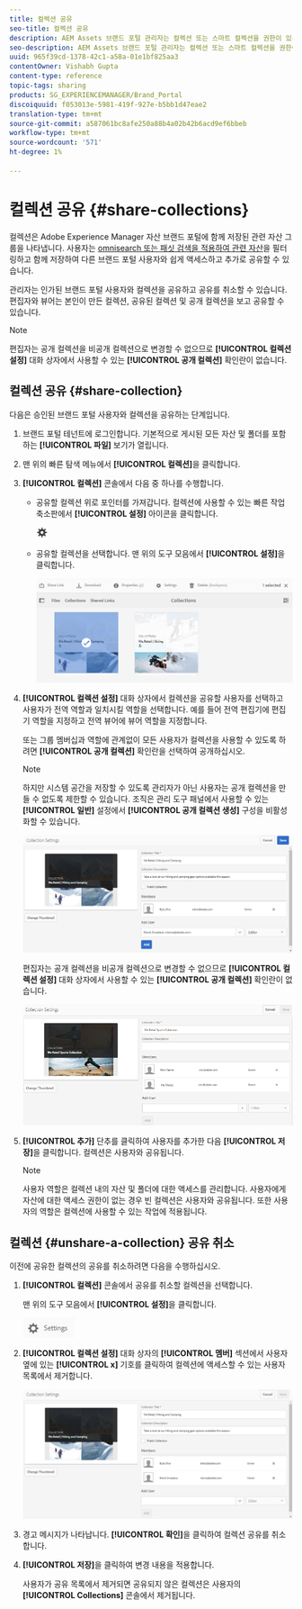 ```yaml
---
title: 컬렉션 공유
seo-title: 컬렉션 공유
description: AEM Assets 브랜드 포털 관리자는 컬렉션 또는 스마트 컬렉션을 권한이 있는 사용자와 공유 및 공유 해제할 수 있습니다. 편집자는 자신이 만든 컬렉션, 공유된 컬렉션 및 공개 컬렉션만 보고 공유할 수 있습니다.
seo-description: AEM Assets 브랜드 포털 관리자는 컬렉션 또는 스마트 컬렉션을 권한이 있는 사용자와 공유 및 공유 해제할 수 있습니다. 편집자는 자신이 만든 컬렉션, 공유된 컬렉션 및 공개 컬렉션만 보고 공유할 수 있습니다.
uuid: 965f39cd-1378-42c1-a58a-01e1bf825aa3
contentOwner: Vishabh Gupta
content-type: reference
topic-tags: sharing
products: SG_EXPERIENCEMANAGER/Brand_Portal
discoiquuid: f053013e-5981-419f-927e-b5bb1d47eae2
translation-type: tm+mt
source-git-commit: a587061bc8afe250a88b4a02b42b6acd9ef6bbeb
workflow-type: tm+mt
source-wordcount: '571'
ht-degree: 1%

---
```



# 컬렉션 공유 {#share-collections}

컬렉션은 Adobe Experience Manager 자산 브랜드 포털에 함께 저장된 관련 자산 그룹을 나타냅니다. 사용자는 [omnisearch 또는 패싯 검색을 적용하여 관련 자산](brand-portal-searching.md)을 필터링하고 함께 저장하여 다른 브랜드 포털 사용자와 쉽게 액세스하고 추가로 공유할 수 있습니다.

관리자는 인가된 브랜드 포털 사용자와 컬렉션을 공유하고 공유를 취소할 수 있습니다. 편집자와 뷰어는 본인이 만든 컬렉션, 공유된 컬렉션 및 공개 컬렉션을 보고 공유할 수 있습니다.

>[!NOTE]
>
>편집자는 공개 컬렉션을 비공개 컬렉션으로 변경할 수 없으므로 **[!UICONTROL 컬렉션 설정]** 대화 상자에서 사용할 수 있는 **[!UICONTROL 공개 컬렉션]** 확인란이 없습니다.

## 컬렉션 공유 {#share-collection}

다음은 승인된 브랜드 포털 사용자와 컬렉션을 공유하는 단계입니다.

1. 브랜드 포털 테넌트에 로그인합니다. 기본적으로 게시된 모든 자산 및 폴더를 포함하는 **[!UICONTROL 파일]** 보기가 열립니다.

1. 맨 위의 빠른 탐색 메뉴에서 **[!UICONTROL 컬렉션]**&#x200B;을 클릭합니다.

1. **[!UICONTROL 컬렉션]** 콘솔에서 다음 중 하나를 수행합니다.

   * 공유할 컬렉션 위로 포인터를 가져갑니다. 컬렉션에 사용할 수 있는 빠른 작업 축소판에서 **[!UICONTROL 설정]** 아이콘을 클릭합니다.

      ![](assets/settings-icon.png)

   * 공유할 컬렉션을 선택합니다. 맨 위의 도구 모음에서 **[!UICONTROL 설정]**&#x200B;을 클릭합니다.

      ![](assets/collection-console.png)

1. **[!UICONTROL 컬렉션 설정]** 대화 상자에서 컬렉션을 공유할 사용자를 선택하고 사용자가 전역 역할과 일치시킬 역할을 선택합니다. 예를 들어 전역 편집기에 편집기 역할을 지정하고 전역 뷰어에 뷰어 역할을 지정합니다.

   또는 그룹 멤버십과 역할에 관계없이 모든 사용자가 컬렉션을 사용할 수 있도록 하려면 **[!UICONTROL 공개 컬렉션]** 확인란을 선택하여 공개하십시오.

   >[!NOTE]
   >
   >하지만 시스템 공간을 저장할 수 있도록 관리자가 아닌 사용자는 공개 컬렉션을 만들 수 없도록 제한할 수 있습니다. 조직은 관리 도구 패널에서 사용할 수 있는 **[!UICONTROL 일반]** 설정에서 **[!UICONTROL 공개 컬렉션 생성]** 구성을 비활성화할 수 있습니다.

   ![](assets/collection_sharingadduser.png)

   편집자는 공개 컬렉션을 비공개 컬렉션으로 변경할 수 없으므로 **[!UICONTROL 컬렉션 설정]** 대화 상자에서 사용할 수 있는 **[!UICONTROL 공개 컬렉션]** 확인란이 없습니다.

   ![](assets/collection-setting-editor.png)

1. **[!UICONTROL 추가]** 단추를 클릭하여 사용자를 추가한 다음 **[!UICONTROL 저장]**&#x200B;을 클릭합니다. 컬렉션은 사용자와 공유됩니다.

   >[!NOTE]
   >
   >사용자 역할은 컬렉션 내의 자산 및 폴더에 대한 액세스를 관리합니다. 사용자에게 자산에 대한 액세스 권한이 없는 경우 빈 컬렉션은 사용자와 공유됩니다. 또한 사용자의 역할은 컬렉션에 사용할 수 있는 작업에 적용됩니다.

## 컬렉션 {#unshare-a-collection} 공유 취소

이전에 공유한 컬렉션의 공유를 취소하려면 다음을 수행하십시오.

1. **[!UICONTROL 컬렉션]** 콘솔에서 공유를 취소할 컬렉션을 선택합니다.

   맨 위의 도구 모음에서 **[!UICONTROL 설정]**&#x200B;을 클릭합니다.

   ![](assets/collection_settings.png)

1. **[!UICONTROL 컬렉션 설정]** 대화 상자의 **[!UICONTROL 멤버]** 섹션에서 사용자 옆에 있는 **[!UICONTROL x]** 기호를 클릭하여 컬렉션에 액세스할 수 있는 사용자 목록에서 제거합니다.

   ![](assets/unshare_collection.png)

1. 경고 메시지가 나타납니다. **[!UICONTROL 확인]**&#x200B;을 클릭하여 컬렉션 공유를 취소합니다.

1. **[!UICONTROL 저장]**&#x200B;을 클릭하여 변경 내용을 적용합니다.

   사용자가 공유 목록에서 제거되면 공유되지 않은 컬렉션은 사용자의 **[!UICONTROL Collections]** 콘솔에서 제거됩니다.

<!--
1. Click the overlay icon on the left, and choose **[!UICONTROL Navigation]**.

   ![](assets/contenttree-1.png)

1. From the siderail on the left, click **[!UICONTROL Collections]**.

   ![](assets/access_collections.png)

1. From the **[!UICONTROL Collections]** console, do one of the following:

    * Hover the pointer over the collection you want to share. From the quick action thumbnails available for the collection, click the **[!UICONTROL Settings]** icon.

   ![](assets/settings_thumbnail.png)

    * Select the collection you want to share. From the toolbar at the top, click **[!UICONTROL Settings]**.
    
   ![](assets/collection-sharing.png)

1. In the [!UICONTROL Collection Settings] dialog box, select the users or groups with whom you want to share the collection and select the role for a user or a group to match their global role. For example, assign the Editor role to a global editor, the Viewer role to a global viewer.

   Alternatively, to make the collection available to all users irrespective of their group membership and role, make it public by selecting the **[!UICONTROL Public Collection]** check-box.

   >[!NOTE]
   >
   >However, non-admin users can be restricted from creating public collections, to avoid having numerous public collections so that system space can be saved. Organizations can disable the **[!UICONTROL Allow public collections creation]** configuration from [!UICONTROL General] settings available in admin tools panel.

   ![](assets/collection_sharingadduser.png)

   Editors cannot change a public collection to a non-public collection and, therefore, do not have **[!UICONTROL Public Collection]** check-box available in **[!UICONTROL Collection Settings]** dialog.

   ![](assets/collection-setting-editor.png)

1. Select **[!UICONTROL Add]**, and then **[!UICONTROL Save]**. The collection is shared with the chosen users.

   >[!NOTE]
   >
   >A user's role governs access to the assets and folders inside a collection. If a user does not have access to assets, an empty collection is shared with the user. Also, a user's role governs the actions available for collections.

## Unshare a collection {#unshare-a-collection}

To unshare a previously shared collection, do the following:

1. From the **[!UICONTROL Collections]** console, select the collection you want to unshare.

   In the toolbar, click **[!UICONTROL Settings]**.

   ![](assets/collection_settings.png)

1. On the **[!UICONTROL Collection Settings]** dialog box, under **[!UICONTROL Members]**, click the **[!UICONTROL x]** symbol next to users or groups to remove them from the list of users you shared the collection with.

   ![](assets/unshare_collection.png)

1. In the warning message box, click **[!UICONTROL Confirm]** to confirm unshare.

   Click **[!UICONTROL Save]**.

1. Log in to Brand Portal with the credentials of the user you removed from the shared list. The collection is removed from the **[!UICONTROL Collections]** console.
-->